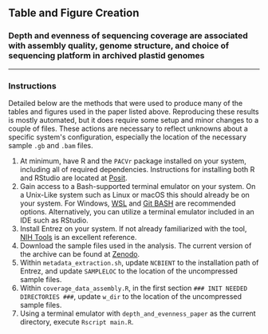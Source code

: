 ## Table and Figure Creation

### Depth and evenness of sequencing coverage are associated with assembly quality, genome structure, and choice of sequencing platform in archived plastid genomes

---

### Instructions

Detailed below are the methods that were used to produce many of the tables and figures 
used in the paper listed above. Reproducing these results is mostly automated, but
it does require some setup and minor changes to a couple of files. These actions are necessary
to reflect unknowns about a specific system's configuration, especially the location of
the necessary sample `.gb` and `.bam` files.

1. At minimum, have R and the `PACVr` package installed on your system, 
including all of required dependencies. Instructions for installing both R
and RStudio are located at [Posit](https://posit.co/download/rstudio-desktop/).
2. Gain access to a Bash-supported terminal emulator on your system. 
On a Unix-Like system such as Linux or macOS this should already be on your system. 
For Windows, [WSL](https://learn.microsoft.com/en-us/windows/wsl/install) and 
[Git BASH](https://gitforwindows.org/) are recommended options.
Alternatively, you can utilize a terminal emulator included in an IDE such as RStudio.
3. Install Entrez on your system. If not already familiarized with the tool, 
[NIH Tools](https://www.ncbi.nlm.nih.gov/home/tools/) is an excellent reference.
4. Download the sample files used in the analysis. The current version of the 
archive can be found at [Zenodo](https://zenodo.org/records/4555956).
5. Within `metadata_extraction.sh`, update `NCBIENT` to the installation path of Entrez,
and update `SAMPLELOC` to the location of the uncompressed sample files.
6. Within `coverage_data_assembly.R`, in the first section `### INIT NEEDED DIRECTORIES ###`,
update `w_dir` to the location of the uncompressed sample files.
7. Using a terminal emulator with `depth_and_evenness_paper` as the current directory, execute `Rscript main.R`.

